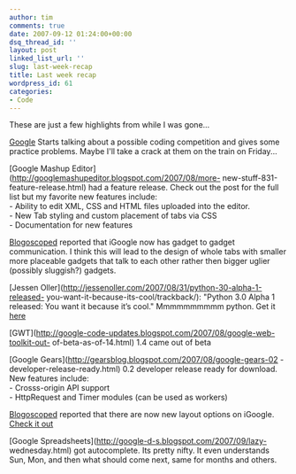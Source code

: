 ```yaml
---
author: tim
comments: true
date: 2007-09-12 01:24:00+00:00
dsq_thread_id: ''
layout: post
linked_list_url: ''
slug: last-week-recap
title: Last week recap
wordpress_id: 61
categories:
- Code
---
```


These are just a few highlights from while I was gone...  
  
[Google](http://googleblog.blogspot.com/2007/09/our-plans-for-code-jam.html)
Starts talking about a possible coding competition and gives some practice
problems. Maybe I'll take a crack at them on the train on Friday...  
  
[Google Mashup Editor](http://googlemashupeditor.blogspot.com/2007/08/more-
new-stuff-831-feature-release.html) had a feature release. Check out the post
for the full list but my favorite new features include:  
\- Ability to edit XML, CSS and HTML files uploaded into the editor.  
\- New Tab styling and custom placement of tabs via CSS  
\- Documentation for new features  
  
[Blogoscoped](http://blogoscoped.com/archive/2007-08-30-n76.html) reported
that iGoogle now has gadget to gadget communication. I think this will lead to
the design of whole tabs with smaller more placeable gadgets that talk to each
other rather then bigger uglier (possibly sluggish?) gadgets.  
  
[Jessen Oller](http://jessenoller.com/2007/08/31/python-30-alpha-1-released-
you-want-it-because-its-cool/trackback/): "Python 3.0 Alpha 1 released: You
want it because it’s cool." Mmmmmmmmmm python. Get it
[here](http://python.org/download/releases/3.0/)  
  
[GWT](http://google-code-updates.blogspot.com/2007/08/google-web-toolkit-out-
of-beta-as-of-14.html) 1.4 came out of beta  
  
[Google Gears](http://gearsblog.blogspot.com/2007/08/google-gears-02
-developer-release-ready.html) 0.2 developer release ready for download. New
features include:  
\- Crosss-origin API support  
\- HttpRequest and Timer modules (can be used as workers)  
  
[Blogoscoped](http://blogoscoped.com/archive/2007-09-03-n45.html) reported
that there are now new layout options on iGoogle. [Check it
out](http://www.google.com/ig)  
  
[Google Spreadsheets](http://google-d-s.blogspot.com/2007/09/lazy-
wednesday.html) got autocomplete. Its pretty nifty. It even understands Sun,
Mon, and then what should come next, same for months and others.

